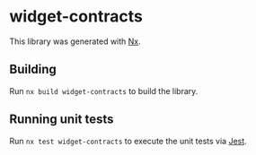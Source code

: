 # widget-contracts

This library was generated with [Nx](https://nx.dev).

## Building

Run `nx build widget-contracts` to build the library.

## Running unit tests

Run `nx test widget-contracts` to execute the unit tests via [Jest](https://jestjs.io).
